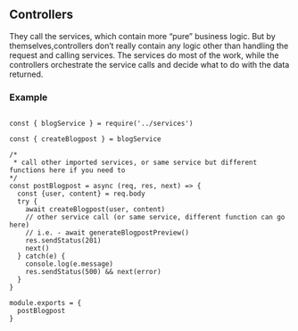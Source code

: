 ## Controllers
They call the services, which contain more “pure” business logic. But by themselves,controllers don’t really contain any logic other than handling the request and calling services. The services do most of the work, while the controllers orchestrate the service calls and decide what to do with the data returned.

### Example

```

const { blogService } = require('../services')
 
const { createBlogpost } = blogService
 
/*
 * call other imported services, or same service but different functions here if you need to
*/
const postBlogpost = async (req, res, next) => {
  const {user, content} = req.body
  try {
    await createBlogpost(user, content)
    // other service call (or same service, different function can go here)
    // i.e. - await generateBlogpostPreview()
    res.sendStatus(201)
    next()
  } catch(e) {
    console.log(e.message)
    res.sendStatus(500) && next(error)
  }
}
 
module.exports = {
  postBlogpost
}

```